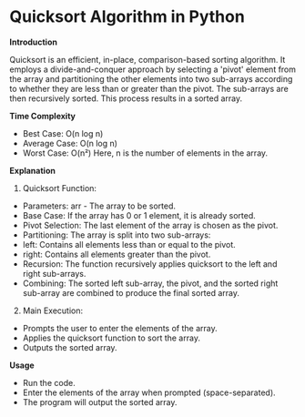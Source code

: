 # Quicksort Algorithm in Python
**Introduction**

Quicksort is an efficient, in-place, comparison-based sorting algorithm. It employs a divide-and-conquer approach by selecting a 'pivot' element from the array and partitioning the other elements into two sub-arrays according to whether they are less than or greater than the pivot. The sub-arrays are then recursively sorted. This process results in a sorted array.

**Time Complexity**
* Best Case: O(n log n)
* Average Case: O(n log n)
* Worst Case: O(n²)
Here, n is the number of elements in the array.

**Explanation**

1) Quicksort Function:

* Parameters: arr - The array to be sorted.
* Base Case: If the array has 0 or 1 element, it is already sorted.
* Pivot Selection: The last element of the array is chosen as the pivot.
* Partitioning: The array is split into two sub-arrays:
* left: Contains all elements less than or equal to the pivot.
* right: Contains all elements greater than the pivot.
* Recursion: The function recursively applies quicksort to the left and right sub-arrays.
* Combining: The sorted left sub-array, the pivot, and the sorted right sub-array are combined to produce the final sorted array.

2) Main Execution:

* Prompts the user to enter the elements of the array.
* Applies the quicksort function to sort the array.
* Outputs the sorted array.

**Usage**
* Run the code.
* Enter the elements of the array when prompted (space-separated).
* The program will output the sorted array.
